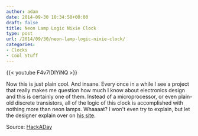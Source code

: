 ```yaml
---
author: adam
date: 2014-09-30 10:34:50+00:00
draft: false
title: Neon Lamp Logic Nixie Clock
type: post
url: /2014/09/30/neon-lamp-logic-nixie-clock/
categories:
- Clocks
- Cool Stuff
---
```


{{< youtube F4v7IDIYiNQ >}}






Now this is just plain cool. And insane. Every once in a while I see a project that really makes me question how much I know about electronics design and this is certainly one of them. Instead of a microprocessor, or even plain-old discrete transistors, all of the logic of this clock is accomplished with nothing more than neon lamps. Whaaaat? I won't even try to explain, but let the designer explain over on [his site](http://wwwhome.cs.utwente.nl/~ptdeboer/ham/neonclock/).

Source: [HackADay](http://hackaday.com/2014/09/29/a-nixie-clock-with-neon-bulb-logic/)
